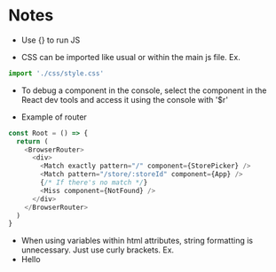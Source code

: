 # Notes

- Use {} to run JS

- CSS can be imported like usual or within the main js file.
Ex.
```javascript
import './css/style.css'
```

- To debug a component in the console, select the component in the React dev tools and access it using the console
with '$r'

- Example of router

```javascript
const Root = () => {
  return (
    <BrowserRouter>
      <div>
        <Match exactly pattern="/" component={StorePicker} />
        <Match pattern="/store/:storeId" component={App} />
        {/* If there's no match */} 
        <Miss component={NotFound} />
      </div>
    </BrowserRouter>
  )
}
```

- When using variables within html attributes, string formatting is unnecessary. Just use curly brackets.
Ex. <li class={this.props.className}>Hello</li>


